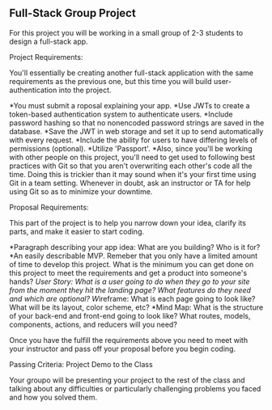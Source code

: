 Full-Stack Group Project
------------------------
For this project you will be working in a small group of 2-3 students to design a full-stack app.

Project Requirements:

You'll essentially be creating another full-stack application with the same requirements as the previous one, but this time you will build user-authentication into the project.

*You must submit a roposal explaining your app.
*Use JWTs to create a token-based authentication system to authenticate users.
*Include password hashing so that no nonencoded password strings are saved in the database.
*Save the JWT in web storage and set it up to send automatically with every request.
*Include the ability for users to have differing levels of permissions (optional).
*Utilize 'Passport'.
*Also, since you'll be working with other people on this project, you'll need to get used to following best practices with Git so that you aren't overwriting each other's code all the time. Doing this is trickier than it may sound when it's your first time using Git in a team setting. Whenever in doubt, ask an instructor or TA for help using Git so as to minimize your downtime.

Proposal Requirements:

This part of the project is to help you narrow down your idea, clarify its parts, and make it easier to start coding.

*Paragraph describing your app idea: What are you building? Who is it for?
*An easily describable MVP. Remeber that you only have a limited amount of time to develop this project. What is the minimum you can get done on this project to meet the requirements and get a product into someone's hands?
*User Story: What is a user going to do when they go to your site from the moment they hit the landing page? What features do they need and which are optional?
W*ireframe: What is each page going to look like? What will be its layout, color scheme, etc?
*Mind Map: What is the structure of your back-end and front-end going to look like? What routes, models, components, actions, and reducers will you need?

Once you have the fulfill the requirements above you need to meet with your instructor and pass off your proposal before you begin coding.

Passing Criteria: Project Demo to the Class

Your groupo will be presenting your project to the rest of the class and talking about any difficulties or particularly challenging problems you faced and how you solved them.